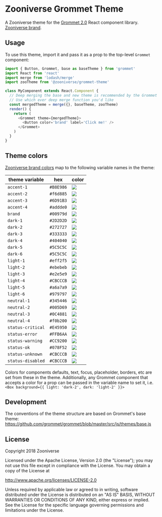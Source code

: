 # Zooniverse Grommet Theme

A Zooniverse theme for the [Grommet 2.0](https://grommet.github.io/) React component library. [Zooniverse brand](https://projects.invisionapp.com/dsm/zooniverse/primary-brand/folder/colors/5bbd0dbcd018e900118186e8).

## Usage

To use this theme, import it and pass it as a prop to the top-level `Grommet` component:

```javascript
import { Button, Grommet, base as baseTheme } from 'grommet'
import React from 'react'
import merge from 'lodash/merge'
import zooTheme from '@zooniverse/grommet-theme'

class MyComponent extends React.Component {
  // Deep merging the base and new theme is recommended by the Grommet team
  // Use which ever deep merge function you'd like
  const mergedTheme = merge({}, baseTheme, zooTheme)
  render() {
    return (
      <Grommet theme={mergedTheme}>
        <Button color='brand' label='Click me!' />
      </Grommet>
    )
  }
}
```

## Theme colors

[Zooniverse brand colors](https://projects.invisionapp.com/dsm/zooniverse/primary-brand/folder/colors/5bbd0dbcd018e900118186e8) map to the following variable names in the theme:

| theme variable | hex | color |
| - | - | - |
| `accent-1` | `#B8E986` | ![](https://via.placeholder.com/80x30.png/B8E986?text=+) |
| `accent-2` | `#f6d885` | ![](https://via.placeholder.com/80x30.png/f6d885?text=+) |
| `accent-3` | `#6D91B3` | ![](https://via.placeholder.com/80x30.png/6D91B3?text=+) |
| `accent-4` | `#addde0` | ![](https://via.placeholder.com/80x30.png/addde0?text=+) |
| `brand` | `#00979d` | ![](https://via.placeholder.com/80x30.png/00979d?text=+) |
| `dark-1` | `#2D2D2D` | ![](https://via.placeholder.com/80x30.png/2D2D2D?text=+) |
| `dark-2` | `#272727` | ![](https://via.placeholder.com/80x30.png/272727?text=+) |
| `dark-3` | `#333333` | ![](https://via.placeholder.com/80x30.png/333333?text=+) |
| `dark-4` | `#404040` | ![](https://via.placeholder.com/80x30.png/404040?text=+) |
| `dark-5` | `#5C5C5C` | ![](https://via.placeholder.com/80x30.png/5C5C5C?text=+) |
| `dark-6` | `#5C5C5C` | ![](https://via.placeholder.com/80x30.png/5C5C5C?text=+) |
| `light-1` | `#eff2f5` | ![](https://via.placeholder.com/80x30.png/eff2f5?text=+) |
| `light-2` | `#ebebeb` | ![](https://via.placeholder.com/80x30.png/ebebeb?text=+) |
| `light-3` | `#e2e5e9` | ![](https://via.placeholder.com/80x30.png/e2e5e9?text=+) |
| `light-4` | `#CBCCCB` | ![](https://via.placeholder.com/80x30.png/CBCCCB?text=+) |
| `light-5` | `#a6a7a9` | ![](https://via.placeholder.com/80x30.png/a6a7a9?text=+) |
| `light-6` | `#979797` | ![](https://via.placeholder.com/80x30.png/979797?text=+) |
| `neutral-1` | `#345446` | ![](https://via.placeholder.com/80x30.png/345446?text=+) |
| `neutral-2` | `#005D69` | ![](https://via.placeholder.com/80x30.png/005D69?text=+) |
| `neutral-3` | `#0C4881` | ![](https://via.placeholder.com/80x30.png/0C4881?text=+) |
| `neutral-4` | `#f0b200` | ![](https://via.placeholder.com/80x30.png/f0b200?text=+) |
| `status-critical` | `#E45950` | ![](https://via.placeholder.com/80x30.png/E45950?text=+) |
| `status-error` | `#FFB6AA` | ![](https://via.placeholder.com/80x30.png/FFB6AA?text=+) |
| `status-warning` | `#CC9200` | ![](https://via.placeholder.com/80x30.png/CC9200?text=+) |
| `status-ok` | `#078F52` | ![](https://via.placeholder.com/80x30.png/078F52?text=+) |
| `status-unknown` | `#CBCCCB` | ![](https://via.placeholder.com/80x30.png/CBCCCB?text=+) |
| `status-disabled` | `#CBCCCB` | ![](https://via.placeholder.com/80x30.png/CBCCCB?text=+) |

Colors for components defaults, text, focus, placeholder, borders, etc are set from these in the theme. Additionally, any Grommet component that accepts a color for a prop can be passed in the variable name to set it, i.e. `<Box background={{ light: 'dark-2', dark: 'light-2' }}>`

## Development

The conventions of the theme structure are based on Grommet's base theme: https://github.com/grommet/grommet/blob/master/src/js/themes/base.js

## License

Copyright 2018 Zooniverse

Licensed under the Apache License, Version 2.0 (the "License");
you may not use this file except in compliance with the License.
You may obtain a copy of the License at

http://www.apache.org/licenses/LICENSE-2.0

Unless required by applicable law or agreed to in writing, software
distributed under the License is distributed on an "AS IS" BASIS,
WITHOUT WARRANTIES OR CONDITIONS OF ANY KIND, either express or implied.
See the License for the specific language governing permissions and
limitations under the License.
